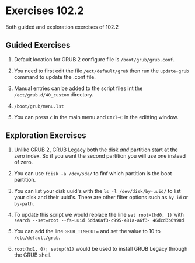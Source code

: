 # Exercises 102.2

Both guided and exploration exercises of 102.2

## Guided Exercises

1. Default location for GRUB 2 configure file is `/boot/grub/grub.conf`.

2. You need to first edit the file `/ect/default/grub` then run the `update-grub` command to update the .conf file.

3. Manual entries can be added to the script files int the `/ect/grub.d/40_custom` directory.

4. `/boot/grub/menu.lst`

5. You can press `c` in the main menu and `Ctrl+C` in the editting window.

## Exploration Exercises

1. Unlike GRUB 2, GRUB Legacy both the disk *and* partition start at the zero index. So if you want the second partition you
will use one instead of zero.

2. You can use `fdisk -a /dev/sda/` to finf which partition is the boot partition.

3. You can list your disk uuid's with the `ls -l /dev/disk/by-uuid/` to list your disk and their uuid's. There are other filter
options such as `by-id` or `by-path`.

4. To update this script we would replace the line `set root=(hd0, 1)` with `search --set=root --fs-uuid 5dda0af3-c995-481a-a6f3-
46dcd3b6998d`

5. You can add the line `GRUB_TIMEOUT=` and set the value to 10 to `/etc/default/grub`.

6. `root(hd1, 0); setup(h1)` would be used to install GRUB Legacy through the GRUB shell.
